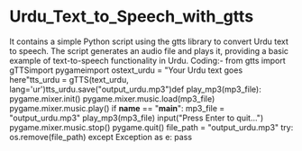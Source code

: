 # Urdu_Text_to_Speech_with_gtts
It contains a simple Python script using the gtts library to convert Urdu text to speech. The script generates an audio file and plays it, providing a basic example of text-to-speech functionality in Urdu.
Coding:-
from gtts import gTTSimport pygameimport ostext_urdu = "Your Urdu text goes here"tts_urdu = gTTS(text_urdu, lang='ur')tts_urdu.save("output_urdu.mp3")def play_mp3(mp3_file):    pygame.mixer.init()      pygame.mixer.music.load(mp3_file)     pygame.mixer.music.play()  if __name__ == "__main__":    mp3_file = "output_urdu.mp3"      play_mp3(mp3_file)    input("Press Enter to quit...")    pygame.mixer.music.stop()    pygame.quit()    file_path = "output_urdu.mp3"        try:        os.remove(file_path)    except Exception as e:        pass
